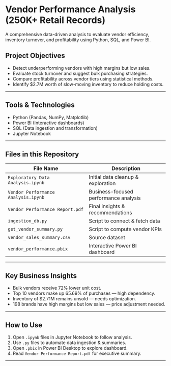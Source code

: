 # Vendor Performance Analysis (250K+ Retail Records)

A comprehensive data-driven analysis to evaluate vendor efficiency, inventory turnover, and profitability using Python, SQL, and Power BI.

## Project Objectives

- Detect underperforming vendors with high margins but low sales.
- Evaluate stock turnover and suggest bulk purchasing strategies.
- Compare profitability across vendor tiers using statistical methods.
- Identify $2.7M worth of slow-moving inventory to reduce holding costs.

---

## Tools & Technologies

- Python (Pandas, NumPy, Matplotlib)
- Power BI (Interactive dashboards)
- SQL (Data ingestion and transformation)
- Jupyter Notebook

---

## Files in this Repository

| File Name | Description |
|-----------|-------------|
| `Exploratory Data Analysis.ipynb` | Initial data cleanup & exploration |
| `Vendor Performance Analysis.ipynb` | Business-focused performance analysis |
| `Vendor Performance Report.pdf` | Final insights & recommendations |
| `ingestion_db.py` | Script to connect & fetch data |
| `get_vendor_summary.py` | Script to compute vendor KPIs |
| `vendor_sales_summary.csv` | Source dataset |
| `vendor_performance.pbix` | Interactive Power BI dashboard |

---

## Key Business Insights

- Bulk vendors receive 72% lower unit cost.
- Top 10 vendors make up 65.69% of purchases — high dependency.
- Inventory of $2.71M remains unsold — needs optimization.
- 198 brands have high margins but low sales — price adjustment needed.

---

## How to Use

1. Open `.ipynb` files in Jupyter Notebook to follow analysis.
2. Use `.py` files to automate data ingestion & summaries.
3. Open `.pbix` in Power BI Desktop to explore dashboard.
4. Read `Vendor Performance Report.pdf` for executive summary.

---



